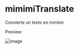 # mimimiTranslate
Convierte un texto en mimimi


Preview:

![image](https://user-images.githubusercontent.com/25538565/156266417-823ef039-dc0f-4bbb-952f-81c892033019.png)
